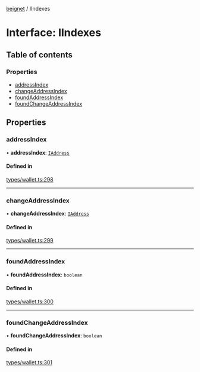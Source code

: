 [beignet](../README.md) / IIndexes

# Interface: IIndexes

## Table of contents

### Properties

- [addressIndex](IIndexes.md#addressindex)
- [changeAddressIndex](IIndexes.md#changeaddressindex)
- [foundAddressIndex](IIndexes.md#foundaddressindex)
- [foundChangeAddressIndex](IIndexes.md#foundchangeaddressindex)

## Properties

### addressIndex

• **addressIndex**: [`IAddress`](IAddress.md)

#### Defined in

[types/wallet.ts:298](https://github.com/synonymdev/beignet/blob/e4162f7/src/types/wallet.ts#L298)

___

### changeAddressIndex

• **changeAddressIndex**: [`IAddress`](IAddress.md)

#### Defined in

[types/wallet.ts:299](https://github.com/synonymdev/beignet/blob/e4162f7/src/types/wallet.ts#L299)

___

### foundAddressIndex

• **foundAddressIndex**: `boolean`

#### Defined in

[types/wallet.ts:300](https://github.com/synonymdev/beignet/blob/e4162f7/src/types/wallet.ts#L300)

___

### foundChangeAddressIndex

• **foundChangeAddressIndex**: `boolean`

#### Defined in

[types/wallet.ts:301](https://github.com/synonymdev/beignet/blob/e4162f7/src/types/wallet.ts#L301)
